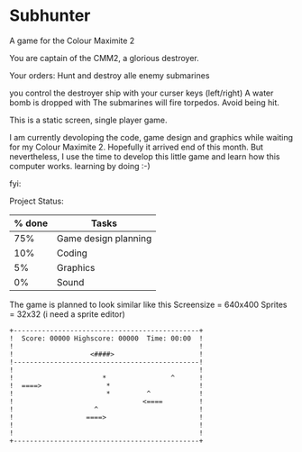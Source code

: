 # Subhunter
A game for the Colour Maximite 2

You are captain of the CMM2, a glorious destroyer.

Your orders: Hunt and destroy alle enemy submarines

you control the destroyer ship with your curser keys (left/right)
A water bomb is dropped with <SPC>
The submarines will fire torpedos. Avoid being hit.


This is a static screen, single player game.

I am currently devoloping the code, game design and graphics while waiting for my Colour Maximite 2.
Hopefully it arrived end of this month.
But nevertheless, I use the time to develop this little game and learn how this computer works.
learning by doing :-)

fyi:

Project Status:

% done | Tasks
-------|----------
75% | Game design planning
10% | Coding
 5% | Graphics
 0% | Sound


The game is planned to look similar like this
Screensize = 640x400
Sprites = 32x32   (i need a sprite editor)

```
+----------------------------------------------+
!  Score: 00000 Highscore: 00000  Time: 00:00  !
!                                              !
!                   <####>                     !
!----------------------------------------------!
!                                              !
!                      *                ^      !
!  ====>                *                      !
!                       *         ^            !
!                                <====         !
!                    ^                         !
!                  ====>                       !
!                                              !
!                                              !
+----------------------------------------------+

```
